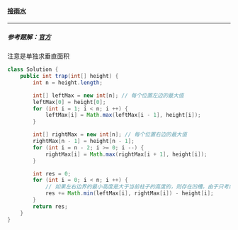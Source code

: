 #### <a href="https://leetcode.cn/problems/trapping-rain-water/">接雨水</a>

------------

##### 参考题解：[官方](https://leetcode.cn/problems/trapping-rain-water/solution/jie-yu-shui-by-leetcode-solution-tuvc/)

注意是单独求垂直面积

```java
class Solution {
    public int trap(int[] height) {
        int n = height.length;

        int[] leftMax = new int[n]; // 每个位置左边的最大值
        leftMax[0] = height[0];
        for (int i = 1; i < n; i ++) {
            leftMax[i] = Math.max(leftMax[i - 1], height[i]);
        }

        int[] rightMax = new int[n]; // 每个位置右边的最大值
        rightMax[n - 1] = height[n - 1];
        for (int i = n - 2; i >= 0; i --) {
            rightMax[i] = Math.max(rightMax[i + 1], height[i]);
        }

        int res = 0;
        for (int i = 0; i < n; i ++) {
            // 如果左右边界的最小高度是大于当前柱子的高度的，则存在凹槽。由于只考虑当前柱子，所以宽度始终为1，面积即为高度
            res += Math.min(leftMax[i], rightMax[i]) - height[i];
        }
        return res;
    }
}
```

